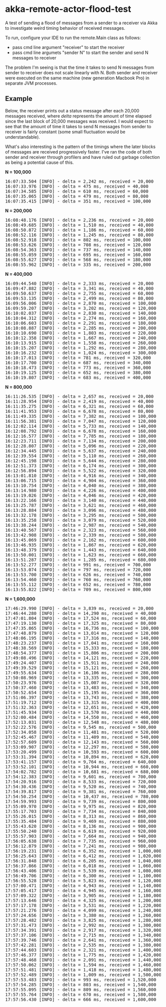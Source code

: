akka-remote-actor-flood-test
============================

A test of sending a flood of messages from a sender to a receiver via Akka to investigate weird timing behavior of received messages.

To run, configure your IDE to run the remote.Main class as follows:  
* pass cmd line argument "receiver" to start the receiver
* pass cmd line argumets "sender N" to start the sender and send N messages to receiver

The problem I'm seeing is that the time it takes to send N messages from sender to receiver does not scale linearly with N.  Both sender and receiver were executed on the same machine (new generation Macbook Pro) in separate JVM processes.

Example  
-------

Below, the receiver prints out a status message after each 20,000 messages received, where *delta* represents the amount of time elapsed since the last block of 20,000 messages was received. I would expect to see that the amount of time it takes to send N messages from sender to receiver is fairly constant (some small fluctuation would be understandable).

What's also interesting is the pattern of the timings where the later blocks of messages are received progressively faster. I've ran the code of both sender and receiver through profilers and have ruled out garbage collection as being a potential cause of this. 

**N = 100,000**
<pre>
16:07:33.504 [INFO] - delta = 2,242 ms, received = 20,000
16:07:33.976 [INFO] - delta = 475 ms, received = 40,000
16:07:34.585 [INFO] - delta = 610 ms, received = 60,000
16:07:35.065 [INFO] - delta = 479 ms, received = 80,000
16:07:35.415 [INFO] - delta = 351 ms, received = 100,000
</pre>

**N = 200,000**
<pre>
16:08:48.176 [INFO] - delta = 2,236 ms, received = 20,000
16:08:49.685 [INFO] - delta = 1,510 ms, received = 40,000
16:08:50.872 [INFO] - delta = 1,186 ms, received = 60,000
16:08:52.116 [INFO] - delta = 1,245 ms, received = 80,000
16:08:52.918 [INFO] - delta = 802 ms, received = 100,000
16:08:53.626 [INFO] - delta = 708 ms, received = 120,000
16:08:54.363 [INFO] - delta = 737 ms, received = 140,000
16:08:55.059 [INFO] - delta = 695 ms, received = 160,000
16:08:55.627 [INFO] - delta = 568 ms, received = 180,000
16:08:55.962 [INFO] - delta = 335 ms, received = 200,000
</pre>

**N = 400,000**
<pre>
16:09:44.540 [INFO] - delta = 2,333 ms, received = 20,000
16:09:47.882 [INFO] - delta = 3,341 ms, received = 40,000
16:09:50.637 [INFO] - delta = 2,755 ms, received = 60,000
16:09:53.135 [INFO] - delta = 2,499 ms, received = 80,000
16:09:56.006 [INFO] - delta = 2,870 ms, received = 100,000
16:09:59.207 [INFO] - delta = 3,202 ms, received = 120,000
16:10:02.037 [INFO] - delta = 2,830 ms, received = 140,000
16:10:04.312 [INFO] - delta = 2,274 ms, received = 160,000
16:10:06.603 [INFO] - delta = 2,291 ms, received = 180,000
16:10:08.887 [INFO] - delta = 2,285 ms, received = 200,000
16:10:10.690 [INFO] - delta = 1,803 ms, received = 220,000
16:10:12.358 [INFO] - delta = 1,667 ms, received = 240,000
16:10:13.915 [INFO] - delta = 1,558 ms, received = 260,000
16:10:15.207 [INFO] - delta = 1,292 ms, received = 280,000
16:10:16.232 [INFO] - delta = 1,024 ms, received = 300,000
16:10:17.013 [INFO] - delta = 781 ms, received = 320,000
16:10:17.700 [INFO] - delta = 687 ms, received = 340,000
16:10:18.473 [INFO] - delta = 773 ms, received = 360,000
16:10:19.125 [INFO] - delta = 652 ms, received = 380,000
16:10:19.807 [INFO] - delta = 683 ms, received = 400,000
</pre>

**N = 800,000**
<pre>
16:11:26.535 [INFO] - delta = 2,657 ms, received = 20,000
16:11:28.954 [INFO] - delta = 2,419 ms, received = 40,000
16:11:35.275 [INFO] - delta = 6,321 ms, received = 60,000
16:11:41.953 [INFO] - delta = 6,678 ms, received = 80,000
16:11:49.335 [INFO] - delta = 7,382 ms, received = 100,000
16:11:56.381 [INFO] - delta = 7,047 ms, received = 120,000
16:12:02.114 [INFO] - delta = 5,733 ms, received = 140,000
16:12:08.792 [INFO] - delta = 6,678 ms, received = 160,000
16:12:16.577 [INFO] - delta = 7,785 ms, received = 180,000
16:12:23.711 [INFO] - delta = 7,134 ms, received = 200,000
16:12:28.807 [INFO] - delta = 5,096 ms, received = 220,000
16:12:34.445 [INFO] - delta = 5,637 ms, received = 240,000
16:12:39.554 [INFO] - delta = 5,110 ms, received = 260,000
16:12:45.198 [INFO] - delta = 5,644 ms, received = 280,000
16:12:51.373 [INFO] - delta = 6,174 ms, received = 300,000
16:12:56.894 [INFO] - delta = 5,522 ms, received = 320,000
16:13:01.810 [INFO] - delta = 4,916 ms, received = 340,000
16:13:06.715 [INFO] - delta = 4,904 ms, received = 360,000
16:13:10.754 [INFO] - delta = 4,040 ms, received = 380,000
16:13:14.980 [INFO] - delta = 4,226 ms, received = 400,000
16:13:19.026 [INFO] - delta = 4,046 ms, received = 420,000
16:13:22.166 [INFO] - delta = 3,140 ms, received = 440,000
16:13:25.787 [INFO] - delta = 3,621 ms, received = 460,000
16:13:28.884 [INFO] - delta = 3,096 ms, received = 480,000
16:13:32.178 [INFO] - delta = 3,295 ms, received = 500,000
16:13:35.258 [INFO] - delta = 3,079 ms, received = 520,000
16:13:38.244 [INFO] - delta = 2,987 ms, received = 540,000
16:13:40.567 [INFO] - delta = 2,323 ms, received = 560,000
16:13:42.908 [INFO] - delta = 2,339 ms, received = 580,000
16:13:45.069 [INFO] - delta = 2,162 ms, received = 600,000
16:13:46.935 [INFO] - delta = 1,867 ms, received = 620,000
16:13:48.379 [INFO] - delta = 1,443 ms, received = 640,000
16:13:50.001 [INFO] - delta = 1,623 ms, received = 660,000
16:13:51.287 [INFO] - delta = 1,285 ms, received = 680,000
16:13:52.277 [INFO] - delta = 991 ms, received = 700,000
16:13:53.074 [INFO] - delta = 797 ms, received = 720,000
16:13:53.700 [INFO] - delta = 626 ms, received = 740,000
16:13:54.460 [INFO] - delta = 760 ms, received = 760,000
16:13:55.112 [INFO] - delta = 652 ms, received = 780,000
16:13:55.822 [INFO] - delta = 709 ms, received = 800,000
</pre>

**N = 1,600,000**
<pre>
17:46:29.990 [INFO] - delta = 3,839 ms, received = 20,000
17:46:44.280 [INFO] - delta = 14,290 ms, received = 40,000
17:47:01.804 [INFO] - delta = 17,524 ms, received = 60,000
17:47:19.130 [INFO] - delta = 17,325 ms, received = 80,000
17:47:35.865 [INFO] - delta = 16,736 ms, received = 100,000
17:47:48.879 [INFO] - delta = 13,014 ms, received = 120,000
17:48:06.195 [INFO] - delta = 17,316 ms, received = 140,000
17:48:23.237 [INFO] - delta = 17,041 ms, received = 160,000
17:48:38.569 [INFO] - delta = 15,333 ms, received = 180,000
17:48:54.377 [INFO] - delta = 15,806 ms, received = 200,000
17:49:08.496 [INFO] - delta = 14,121 ms, received = 220,000
17:49:24.407 [INFO] - delta = 15,911 ms, received = 240,000
17:49:39.529 [INFO] - delta = 15,121 ms, received = 260,000
17:49:55.634 [INFO] - delta = 16,106 ms, received = 280,000
17:50:08.969 [INFO] - delta = 13,335 ms, received = 300,000
17:50:23.976 [INFO] - delta = 15,007 ms, received = 320,000
17:50:37.460 [INFO] - delta = 13,483 ms, received = 340,000
17:50:52.654 [INFO] - delta = 15,195 ms, received = 360,000
17:51:06.397 [INFO] - delta = 13,743 ms, received = 380,000
17:51:19.712 [INFO] - delta = 13,315 ms, received = 400,000
17:51:32.363 [INFO] - delta = 12,651 ms, received = 420,000
17:51:45.934 [INFO] - delta = 13,570 ms, received = 440,000
17:52:00.484 [INFO] - delta = 14,550 ms, received = 460,000
17:52:13.031 [INFO] - delta = 12,548 ms, received = 480,000
17:52:22.576 [INFO] - delta = 9,545 ms, received = 500,000
17:52:34.058 [INFO] - delta = 11,481 ms, received = 520,000
17:52:45.467 [INFO] - delta = 11,409 ms, received = 540,000
17:52:57.609 [INFO] - delta = 12,143 ms, received = 560,000
17:53:09.907 [INFO] - delta = 12,297 ms, received = 580,000
17:53:20.499 [INFO] - delta = 10,593 ms, received = 600,000
17:53:31.394 [INFO] - delta = 10,894 ms, received = 620,000
17:53:41.157 [INFO] - delta = 9,764 ms, received = 640,000
17:53:52.101 [INFO] - delta = 10,944 ms, received = 660,000
17:54:02.782 [INFO] - delta = 10,681 ms, received = 680,000
17:54:12.383 [INFO] - delta = 9,601 ms, received = 700,000
17:54:20.916 [INFO] - delta = 8,533 ms, received = 720,000
17:54:30.436 [INFO] - delta = 9,520 ms, received = 740,000
17:54:39.817 [INFO] - delta = 9,381 ms, received = 760,000
17:54:50.254 [INFO] - delta = 10,437 ms, received = 780,000
17:54:59.993 [INFO] - delta = 9,739 ms, received = 800,000
17:55:09.970 [INFO] - delta = 9,975 ms, received = 820,000
17:55:17.703 [INFO] - delta = 7,734 ms, received = 840,000
17:55:26.015 [INFO] - delta = 8,313 ms, received = 860,000
17:55:35.484 [INFO] - delta = 9,469 ms, received = 880,000
17:55:43.620 [INFO] - delta = 8,136 ms, received = 900,000
17:55:50.240 [INFO] - delta = 6,619 ms, received = 920,000
17:55:57.903 [INFO] - delta = 7,664 ms, received = 940,000
17:56:05.638 [INFO] - delta = 7,735 ms, received = 960,000
17:56:12.879 [INFO] - delta = 7,241 ms, received = 980,000
17:56:19.231 [INFO] - delta = 6,352 ms, received = 1,000,000
17:56:25.643 [INFO] - delta = 6,412 ms, received = 1,020,000
17:56:31.848 [INFO] - delta = 6,205 ms, received = 1,040,000
17:56:37.866 [INFO] - delta = 6,018 ms, received = 1,060,000
17:56:43.406 [INFO] - delta = 5,539 ms, received = 1,080,000
17:56:49.706 [INFO] - delta = 6,300 ms, received = 1,100,000
17:56:55.528 [INFO] - delta = 5,823 ms, received = 1,120,000
17:57:00.471 [INFO] - delta = 4,943 ms, received = 1,140,000
17:57:05.417 [INFO] - delta = 4,945 ms, received = 1,160,000
17:57:09.322 [INFO] - delta = 3,905 ms, received = 1,180,000
17:57:13.646 [INFO] - delta = 4,325 ms, received = 1,200,000
17:57:17.178 [INFO] - delta = 3,531 ms, received = 1,220,000
17:57:21.276 [INFO] - delta = 4,099 ms, received = 1,240,000
17:57:24.656 [INFO] - delta = 3,380 ms, received = 1,260,000
17:57:28.482 [INFO] - delta = 3,825 ms, received = 1,280,000
17:57:31.473 [INFO] - delta = 2,992 ms, received = 1,300,000
17:57:34.391 [INFO] - delta = 2,917 ms, received = 1,320,000
17:57:37.106 [INFO] - delta = 2,715 ms, received = 1,340,000
17:57:39.746 [INFO] - delta = 2,641 ms, received = 1,360,000
17:57:42.281 [INFO] - delta = 2,535 ms, received = 1,380,000
17:57:44.603 [INFO] - delta = 2,321 ms, received = 1,400,000
17:57:46.377 [INFO] - delta = 1,775 ms, received = 1,420,000
17:57:48.468 [INFO] - delta = 2,091 ms, received = 1,440,000
17:57:50.062 [INFO] - delta = 1,594 ms, received = 1,460,000
17:57:51.481 [INFO] - delta = 1,418 ms, received = 1,480,000
17:57:52.489 [INFO] - delta = 1,009 ms, received = 1,500,000
17:57:53.483 [INFO] - delta = 993 ms, received = 1,520,000
17:57:54.285 [INFO] - delta = 803 ms, received = 1,540,000
17:57:55.095 [INFO] - delta = 809 ms, received = 1,560,000
17:57:55.764 [INFO] - delta = 670 ms, received = 1,580,000
17:57:56.430 [INFO] - delta = 666 ms, received = 1,600,000
</pre>
